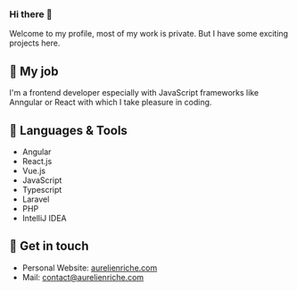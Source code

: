 
### Hi there 👋

Welcome to my profile, most of my work is private. But I have some exciting projects here.

## 👔 My job

I'm a frontend developer especially with JavaScript frameworks like Anngular or React with which I take pleasure in coding.

## 🥋 Languages & Tools
- Angular
- React.js
- Vue.js
- JavaScript
- Typescript
- Laravel
- PHP
- IntelliJ IDEA

## 💌 Get in touch
- Personal Website: [aurelienriche.com](http://aurelienriche.com/)
- Mail: [contact@aurelienriche.com](mailto:contact@aurelienriche.com)
